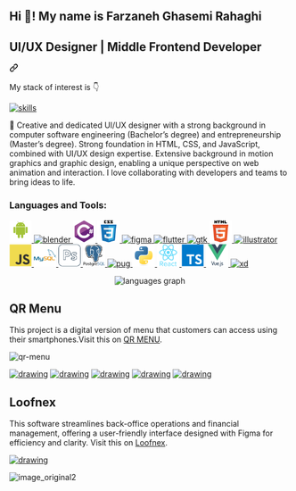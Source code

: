 <h2 align="left">Hi 👋! My name is Farzaneh Ghasemi Rahaghi </h2>

<article class="markdown-body entry-content container-lg f5" itemprop="text"><div class="markdown-heading" dir="auto"><h1 class="heading-element" dir="auto">UI/UX Designer | Middle Frontend Developer </h1><a id="user-content-uiux-designer--middle-frontend-developer--unicorn-" class="anchor" aria-label="Permalink: UI/UX Designer | Middle Frontend Developer | Unicorn 🦄" href="#uiux-designer--middle-frontend-developer--unicorn-"><svg class="octicon octicon-link" viewBox="0 0 16 16" version="1.1" width="16" height="16" aria-hidden="true"><path d="m7.775 3.275 1.25-1.25a3.5 3.5 0 1 1 4.95 4.95l-2.5 2.5a3.5 3.5 0 0 1-4.95 0 .751.751 0 0 1 .018-1.042.751.751 0 0 1 1.042-.018 1.998 1.998 0 0 0 2.83 0l2.5-2.5a2.002 2.002 0 0 0-2.83-2.83l-1.25 1.25a.751.751 0 0 1-1.042-.018.751.751 0 0 1-.018-1.042Zm-4.69 9.64a1.998 1.998 0 0 0 2.83 0l1.25-1.25a.751.751 0 0 1 1.042.018.751.751 0 0 1 .018 1.042l-1.25 1.25a3.5 3.5 0 1 1-4.95-4.95l2.5-2.5a3.5 3.5 0 0 1 4.95 0 .751.751 0 0 1-.018 1.042.751.751 0 0 1-1.042.018 1.998 1.998 0 0 0-2.83 0l-2.5 2.5a1.998 1.998 0 0 0 0 2.83Z"></path></svg></a></div>
<p dir="auto">My stack of interest is 👇</p>
<p dir="auto"><a target="_blank" rel="noopener noreferrer nofollow" href="https://user-images.githubusercontent.com/44722574/155881809-6dd3fd0e-90a6-43d5-aa70-26b34fe89bc5.png"><img src="https://user-images.githubusercontent.com/44722574/155881809-6dd3fd0e-90a6-43d5-aa70-26b34fe89bc5.png" alt="skills" style="max-width: 100%;"></a></p>
</article>
<p align="left">
👋 Creative and dedicated UI/UX designer with a strong background in computer software engineering (Bachelor’s degree) and entrepreneurship (Master’s degree). Strong foundation in HTML, CSS, and JavaScript, combined with UI/UX design expertise. Extensive background in motion graphics and graphic design, enabling a unique perspective on web animation and interaction. I love collaborating with developers and teams to bring ideas to life.
</p>

<h3 align="left">Languages and Tools:</h3>
<p align="left"> <a href="https://developer.android.com" target="_blank" rel="noreferrer"> <img src="https://raw.githubusercontent.com/devicons/devicon/master/icons/android/android-original-wordmark.svg" alt="android" width="40" height="40"/> </a> <a href="https://www.blender.org/" target="_blank" rel="noreferrer"> <img src="https://download.blender.org/branding/community/blender_community_badge_white.svg" alt="blender" width="40" height="40"/> </a> <a href="https://www.w3schools.com/cs/" target="_blank" rel="noreferrer"> <img src="https://raw.githubusercontent.com/devicons/devicon/master/icons/csharp/csharp-original.svg" alt="csharp" width="40" height="40"/> </a> <a href="https://www.w3schools.com/css/" target="_blank" rel="noreferrer"> <img src="https://raw.githubusercontent.com/devicons/devicon/master/icons/css3/css3-original-wordmark.svg" alt="css3" width="40" height="40"/> </a> <a href="https://www.figma.com/" target="_blank" rel="noreferrer"> <img src="https://www.vectorlogo.zone/logos/figma/figma-icon.svg" alt="figma" width="40" height="40"/> </a> <a href="https://flutter.dev" target="_blank" rel="noreferrer"> <img src="https://www.vectorlogo.zone/logos/flutterio/flutterio-icon.svg" alt="flutter" width="40" height="40"/> </a> <a href="https://www.gtk.org/" target="_blank" rel="noreferrer"> <img src="https://upload.wikimedia.org/wikipedia/commons/7/71/GTK_logo.svg" alt="gtk" width="40" height="40"/> </a> <a href="https://www.w3.org/html/" target="_blank" rel="noreferrer"> <img src="https://raw.githubusercontent.com/devicons/devicon/master/icons/html5/html5-original-wordmark.svg" alt="html5" width="40" height="40"/> </a> <a href="https://www.adobe.com/in/products/illustrator.html" target="_blank" rel="noreferrer"> <img src="https://www.vectorlogo.zone/logos/adobe_illustrator/adobe_illustrator-icon.svg" alt="illustrator" width="40" height="40"/> </a> <a href="https://developer.mozilla.org/en-US/docs/Web/JavaScript" target="_blank" rel="noreferrer"> <img src="https://raw.githubusercontent.com/devicons/devicon/master/icons/javascript/javascript-original.svg" alt="javascript" width="40" height="40"/> </a> <a href="https://www.mysql.com/" target="_blank" rel="noreferrer"> <img src="https://raw.githubusercontent.com/devicons/devicon/master/icons/mysql/mysql-original-wordmark.svg" alt="mysql" width="40" height="40"/> </a> <a href="https://www.photoshop.com/en" target="_blank" rel="noreferrer"> <img src="https://raw.githubusercontent.com/devicons/devicon/master/icons/photoshop/photoshop-line.svg" alt="photoshop" width="40" height="40"/> </a> <a href="https://www.postgresql.org" target="_blank" rel="noreferrer"> <img src="https://raw.githubusercontent.com/devicons/devicon/master/icons/postgresql/postgresql-original-wordmark.svg" alt="postgresql" width="40" height="40"/> </a> <a href="https://pugjs.org" target="_blank" rel="noreferrer"> <img src="https://cdn.worldvectorlogo.com/logos/pug.svg" alt="pug" width="40" height="40"/> </a> <a href="https://www.python.org" target="_blank" rel="noreferrer"> <img src="https://raw.githubusercontent.com/devicons/devicon/master/icons/python/python-original.svg" alt="python" width="40" height="40"/> </a> <a href="https://reactjs.org/" target="_blank" rel="noreferrer"> <img src="https://raw.githubusercontent.com/devicons/devicon/master/icons/react/react-original-wordmark.svg" alt="react" width="40" height="40"/> </a> <a href="https://www.typescriptlang.org/" target="_blank" rel="noreferrer"> <img src="https://raw.githubusercontent.com/devicons/devicon/master/icons/typescript/typescript-original.svg" alt="typescript" width="40" height="40"/> </a> <a href="https://vuejs.org/" target="_blank" rel="noreferrer"> <img src="https://raw.githubusercontent.com/devicons/devicon/master/icons/vuejs/vuejs-original-wordmark.svg" alt="vuejs" width="40" height="40"/> </a> <a href="https://www.adobe.com/products/xd.html" target="_blank" rel="noreferrer"> <img src="https://cdn.worldvectorlogo.com/logos/adobe-xd.svg" alt="xd" width="40" height="40"/> </a> </p>

<div align="center">
  <img src="https://github-readme-stats.vercel.app/api/top-langs?username=maurodesouza&locale=en&hide_title=false&layout=compact&card_width=320&langs_count=5&theme=dracula&hide_border=false" height="150" alt="languages graph"  />
</div>

<div class="markdown-heading" dir="auto">
  <h2 tabindex="-1" class="heading-element" dir="auto">QR Menu</h2> 
</div>

<p dir="auto">This project is a digital version of menu that customers can access using their smartphones.Visit this on <a href="https://menu.lotusqrmenu.com/Home/Index" rel="nofollow">QR MENU</a>.
</p>

  ![qr-menu](https://github.com/user-attachments/assets/406bc44c-6e2e-42a1-9e04-085dcede669c)

  <p dir="auto">
  <a target="_blank" rel="noopener noreferrer" href="https://github.com/user-attachments/assets/449a4d30-4405-4fdf-b637-bd666527adb4"><img src="https://github.com/user-attachments/assets/449a4d30-4405-4fdf-b637-bd666527adb4" alt="drawing" width="195px" height="400px" style="max-width: 100%;"></a>
  <a target="_blank" rel="noopener noreferrer" href="https://github.com/user-attachments/assets/03d4ed06-d0d3-4c22-b9e0-e74dac49f645"><img src="https://github.com/user-attachments/assets/03d4ed06-d0d3-4c22-b9e0-e74dac49f645" alt="drawing" width="195px" height="400px" style="max-width: 100%;"></a>
  <a target="_blank" rel="noopener noreferrer" href="https://github.com/user-attachments/assets/05b74866-70f4-4808-ad2a-a0d36a933272"><img src="https://github.com/user-attachments/assets/05b74866-70f4-4808-ad2a-a0d36a933272" alt="drawing" width="195px" height="400px" style="max-width: 100%;"></a>
  <a target="_blank" rel="noopener noreferrer" href="https://github.com/user-attachments/assets/a1ffa203-b90a-456f-9d3b-d5115d5e8c6e"><img src="https://github.com/user-attachments/assets/a1ffa203-b90a-456f-9d3b-d5115d5e8c6e" alt="drawing" width="195px" height="400px" style="max-width: 100%;"></a>
  <a target="_blank" rel="noopener noreferrer" href="https://github.com/user-attachments/assets/e880a0e3-d66a-4d5a-a0fa-cf53b15bd842"><img src="https://github.com/user-attachments/assets/e880a0e3-d66a-4d5a-a0fa-cf53b15bd842" alt="drawing" width="195px" height="400px" style="max-width: 100%;"></a>
</p>


 <div class="markdown-heading" dir="auto">
  <h2 tabindex="-1" class="heading-element" dir="auto">Loofnex</h2> 
</div>

<p dir="auto">This software streamlines back-office operations and financial management, offering a user-friendly interface designed with Figma for efficiency and clarity. Visit this on <a href="https://loofnex.de/" rel="nofollow">Loofnex</a>.
</p>

<p dir="auto">
 <a target="_blank" rel="noopener noreferrer" href="https://github.com/user-attachments/assets/82ff1090-eae6-4ebd-aa0a-84557d6b0b8a"><img src="https://github.com/user-attachments/assets/82ff1090-eae6-4ebd-aa0a-84557d6b0b8a" alt="drawing" width="195px" height="400px" style="max-width: 100%;"></a>  

![image_original2](https://github.com/user-attachments/assets/f827b1db-f498-4659-be2a-601dfd0523af)

</p> 
